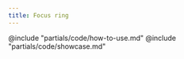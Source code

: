 ```yaml
---
title: Focus ring
---
```


<section data-tab="Code">
  @include "partials/code/how-to-use.md"
  @include "partials/code/showcase.md"
</section>


